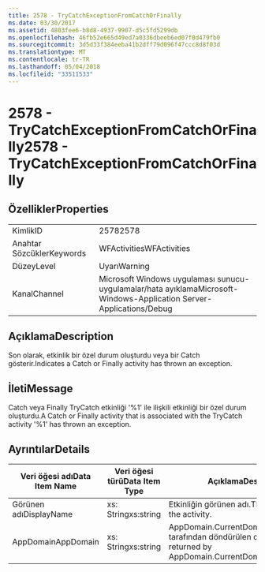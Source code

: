 ```yaml
---
title: 2578 - TryCatchExceptionFromCatchOrFinally
ms.date: 03/30/2017
ms.assetid: 4803fee6-b8d8-4937-9907-d5c5fd5299db
ms.openlocfilehash: 46fb52e665d49ed7a0336dbeeb6ed07f0d479fb0
ms.sourcegitcommit: 3d5d33f384eeba41b2dff79d096f47ccc8d8f03d
ms.translationtype: MT
ms.contentlocale: tr-TR
ms.lasthandoff: 05/04/2018
ms.locfileid: "33511533"
---
```

# <a name="2578---trycatchexceptionfromcatchorfinally"></a><span data-ttu-id="63140-102">2578 - TryCatchExceptionFromCatchOrFinally</span><span class="sxs-lookup"><span data-stu-id="63140-102">2578 - TryCatchExceptionFromCatchOrFinally</span></span>
## <a name="properties"></a><span data-ttu-id="63140-103">Özellikler</span><span class="sxs-lookup"><span data-stu-id="63140-103">Properties</span></span>  
  
|||  
|-|-|  
|<span data-ttu-id="63140-104">Kimlik</span><span class="sxs-lookup"><span data-stu-id="63140-104">ID</span></span>|<span data-ttu-id="63140-105">2578</span><span class="sxs-lookup"><span data-stu-id="63140-105">2578</span></span>|  
|<span data-ttu-id="63140-106">Anahtar Sözcükler</span><span class="sxs-lookup"><span data-stu-id="63140-106">Keywords</span></span>|<span data-ttu-id="63140-107">WFActivities</span><span class="sxs-lookup"><span data-stu-id="63140-107">WFActivities</span></span>|  
|<span data-ttu-id="63140-108">Düzey</span><span class="sxs-lookup"><span data-stu-id="63140-108">Level</span></span>|<span data-ttu-id="63140-109">Uyarı</span><span class="sxs-lookup"><span data-stu-id="63140-109">Warning</span></span>|  
|<span data-ttu-id="63140-110">Kanal</span><span class="sxs-lookup"><span data-stu-id="63140-110">Channel</span></span>|<span data-ttu-id="63140-111">Microsoft Windows uygulaması sunucu-uygulamalar/hata ayıklama</span><span class="sxs-lookup"><span data-stu-id="63140-111">Microsoft-Windows-Application Server-Applications/Debug</span></span>|  
  
## <a name="description"></a><span data-ttu-id="63140-112">Açıklama</span><span class="sxs-lookup"><span data-stu-id="63140-112">Description</span></span>  
 <span data-ttu-id="63140-113">Son olarak, etkinlik bir özel durum oluşturdu veya bir Catch gösterir.</span><span class="sxs-lookup"><span data-stu-id="63140-113">Indicates a Catch or Finally activity has thrown an exception.</span></span>  
  
## <a name="message"></a><span data-ttu-id="63140-114">İleti</span><span class="sxs-lookup"><span data-stu-id="63140-114">Message</span></span>  
 <span data-ttu-id="63140-115">Catch veya Finally TryCatch etkinliği '%1' ile ilişkili etkinliği bir özel durum oluşturdu.</span><span class="sxs-lookup"><span data-stu-id="63140-115">A Catch or Finally activity that is associated with the TryCatch activity '%1' has thrown an exception.</span></span>  
  
## <a name="details"></a><span data-ttu-id="63140-116">Ayrıntılar</span><span class="sxs-lookup"><span data-stu-id="63140-116">Details</span></span>  
  
|<span data-ttu-id="63140-117">Veri öğesi adı</span><span class="sxs-lookup"><span data-stu-id="63140-117">Data Item Name</span></span>|<span data-ttu-id="63140-118">Veri öğesi türü</span><span class="sxs-lookup"><span data-stu-id="63140-118">Data Item Type</span></span>|<span data-ttu-id="63140-119">Açıklama</span><span class="sxs-lookup"><span data-stu-id="63140-119">Description</span></span>|  
|--------------------|--------------------|-----------------|  
|<span data-ttu-id="63140-120">Görünen adı</span><span class="sxs-lookup"><span data-stu-id="63140-120">DisplayName</span></span>|<span data-ttu-id="63140-121">xs: String</span><span class="sxs-lookup"><span data-stu-id="63140-121">xs:string</span></span>|<span data-ttu-id="63140-122">Etkinliğin görünen adı.</span><span class="sxs-lookup"><span data-stu-id="63140-122">The display name of the activity.</span></span>|  
|<span data-ttu-id="63140-123">AppDomain</span><span class="sxs-lookup"><span data-stu-id="63140-123">AppDomain</span></span>|<span data-ttu-id="63140-124">xs: String</span><span class="sxs-lookup"><span data-stu-id="63140-124">xs:string</span></span>|<span data-ttu-id="63140-125">AppDomain.CurrentDomain.FriendlyName tarafından döndürülen dize.</span><span class="sxs-lookup"><span data-stu-id="63140-125">The string returned by AppDomain.CurrentDomain.FriendlyName.</span></span>|
